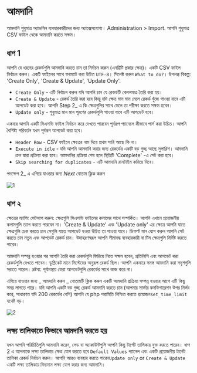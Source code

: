 # আমদানি

আমদানি শুধুমাত্র অ্যাডমিন ব্যবহারকারীদের জন্য অ্যাক্সেসযোগ্য। Administration > Import. আপনি শুধুমাত্র CSV ফাইল থেকে আমদানি করতে সক্ষম।

## ধাপ 1

আপনি যে ধরনের রেকর্ডগুলি আমদানি করতে চান তা নির্বাচন করুন (এনট্টিটি প্রকার ক্ষেত্র)।
একটি CSV ফাইল নির্বাচন করুন। একটি ফাইলের সাথে ফরম্যাট করা উচিত `UTF-8`।
সিলেক্ট করুন `What to do?`। উপলব্ধ বিকল্প: 'Create Only', 'Create & Update', 'Update Only'.

* `Create Only` - এটি নির্বাচন করুন যদি আপনি চান যে রেকর্ডটি কেবলমাত্র তৈরি করা হয়।
* `Create & Update` - রেকর্ড তৈরি করা হবে কিন্তু যদি ক্ষেত্র মান মান মেলে রেকর্ড খুঁজে পাওয়া যাবে এটি আপডেট করা হবে। আপনি Step 2_ এ কি ক্ষেত্রগুলির সাথে মেলে তা পরীক্ষা করতে সক্ষম হবেন।
* `Update only` - শুধুমাত্র মান মান পূরণের রেকর্ডগুলি পাওয়া যাবে এটি আপডেট হবে।

একবার আপনি একটি সিএসভি ফাইল নির্বাচন করে দেখতে পারবেন পূর্বরূপ প্যানেলে কীভাবে পার্স করা উচিত। আপনি বৈশিষ্ট্য পরিবর্তন যখন পূর্বরূপ আপডেট করা হবে।

* `Header Row` - CSV ফাইলে ক্ষেত্রের নাম দিয়ে প্রথম সারি আছে কি না।
* `Execute in idle` - যদি আপনি আমদানি করার জন্য রেকর্ডের একটি বড় গুচ্ছ আছে সুপারিশ। আমদানি ক্রন দ্বারা প্রক্রিয়া করা হবে। আমদানির প্রক্রিয়া শেষ হলে স্থিতিটি 'Complete' -এ সেট করা হবে।
* `Skip searching for duplicates` - এটি আমদানি রানটাইম কমিয়ে দিবে।

পদক্ষেপ 2_ এ এগিয়ে যাওয়ার জন্য _Next_ বোতাম ক্লিক করুন

![1](../_static/images/administration/import/step-1.png)

## ধাপ ২

ক্ষেত্রের ম্যাপিং সেটআপ করুন: ক্ষেত্রগুলি সিএসভি ফাইলের কলামের সাথে সম্পর্কিত। আপনি এখানে প্রয়োজনীয় কলামগুলি ত্যাগ করতে পারবেন না।
'Create & Update' এবং 'Update only' এর ক্ষেত্রে আপনি যাতে ক্ষেত্রগুলি চেক করতে চান সেগুলি যাতে আপডেট হওয়া উচিত তা পাওয়া যাবে।
ডিফল্ট মান যোগ করুন আপনি সেট করতে চান নতুন এবং আপডেট রেকর্ড চান। উদাহরণস্বরূপ আপনি সীমাবদ্ধ ব্যবহারকারী বা টিম ক্ষেত্রগুলি নির্দিষ্ট করতে পারেন।

আমদানি সম্পন্ন হওয়ার পর আপনি তৈরি করা রেকর্ডগুলি ফিরিয়ে নিতে সক্ষম হবেন, প্রতিলিপি এবং আপডেট করা রেকর্ডগুলি দেখতে পাবেন। ডুপ্লিকেট মানে সিস্টেমের অনুরূপ রেকর্ড ছিল। আপনি একবারে সমস্ত আমদানি করা সদৃশগুলি সরাতে পারেন। দ্রষ্টব্য: পূর্বাবস্থায় ফেরা আপডেটগুলি রেকর্ডের সাথে কাজ করে না।

এগিয়ে যাওয়ার জন্য _ আমদানি করুন _ বোতামটি ক্লিক করুন একটি আমদানি প্রক্রিয়া সম্পন্ন হওয়ার আগে এটি কিছু সময় লাগতে পারে। যদি আপনি একটি বড় গুচ্ছ রেকর্ড আমদানি করতে চান (আপনার সার্ভার কনফিগারেশন উপর নির্ভর করে, সাধারণত যদি 200 রেকর্ডের বেশি) আপনি যে php পরামিতি নিশ্চিত করতে প্রয়োজন`set_time_limit` যথেষ্ট বড়।

![2](../_static/images/administration/import/step-2.png)

## লক্ষ্য তালিকাতে কিভাবে আমদানি করতে হয়

যখন আপনি পরিচিতিগুলি আমদানি করেন, লেড বা অ্যাকাউন্টগুলি আপনি কিছু টার্গেট তালিকায় যুক্ত করতে পারেন। ধাপ 2 এ আপনাকে লক্ষ্য তালিকার ক্ষেত্র যোগ করতে হবে `Default Values` প্যানেল এবং একটি প্রয়োজনীয় টার্গেট তালিকা রেকর্ড নির্বাচন করুন। আপনি আরও ব্যবহার করতে পারেন`Update only` or `Create & Update` একটি লক্ষ্য তালিকায় বিদ্যমান লক্ষ্য যোগ করার জন্য আমদানি।
